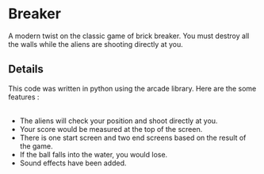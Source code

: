 # Breaker
A modern twist on the classic game of brick breaker. You must destroy all the walls while the aliens are shooting directly at you.
<h2>Details</h2> 
This code was written in python using the arcade library. Here are the some features : 
<ul> <br>
  <li> The aliens will check your position and shoot directly at you. 
  <li> Your score would be measured at the top of the screen.
  <li> There is one start screen and two end screens based on the result of the game. 
  <li> If the ball falls into the water, you would lose. 
  <li> Sound effects have been added. 
